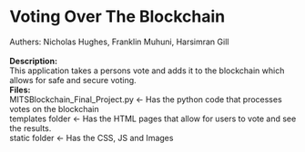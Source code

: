 <h1>Voting Over The Blockchain</h1>
Authers: Nicholas Hughes, Franklin Muhuni, Harsimran Gill<br><br>
<b>Description:</b><br>
This application takes a persons vote and adds it to the blockchain which allows for safe and secure voting.<br>
<b>Files:</b><br>
MITSBlockchain_Final_Project.py <- Has the python code that processes votes on the blockchain<br>
templates folder <- Has the HTML pages that allow for users to vote and see the results.<br>
static folder <- Has the CSS, JS and Images<br>
